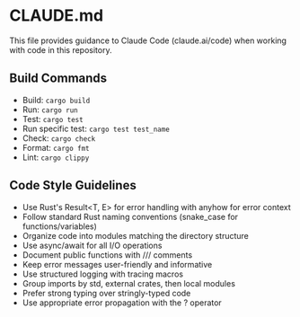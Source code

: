 # CLAUDE.md

This file provides guidance to Claude Code (claude.ai/code) when working with code in this repository.

## Build Commands
- Build: `cargo build`
- Run: `cargo run`
- Test: `cargo test`
- Run specific test: `cargo test test_name`
- Check: `cargo check`
- Format: `cargo fmt`
- Lint: `cargo clippy`

## Code Style Guidelines
- Use Rust's Result<T, E> for error handling with anyhow for error context
- Follow standard Rust naming conventions (snake_case for functions/variables)
- Organize code into modules matching the directory structure
- Use async/await for all I/O operations
- Document public functions with /// comments
- Keep error messages user-friendly and informative
- Use structured logging with tracing macros
- Group imports by std, external crates, then local modules
- Prefer strong typing over stringly-typed code
- Use appropriate error propagation with the ? operator